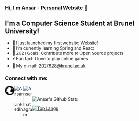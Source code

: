 ### Hi, I'm Ansar - [Personal Website][website] 👋

## I'm a Computer Science Student at Brunel University!

- 🔭 I just launched my first website: [Website][website]!
- 🌱 I’m currently learning Spring and React 
- 🥅 2021 Goals: Contribute more to Open Source projects
- ⚡ Fun fact: I love to play online games
- 👯 My e-mail: 2027628@brunel.ac.uk

### Connect with me:

[<img align="left" alt="ansar.codes" width="30px" src="https://raw.githubusercontent.com/iconic/open-iconic/master/svg/globe.svg"/>][website]
[<img align="left" alt="Ansar | LinkedIn" width="30px" src="https://cdn.jsdelivr.net/npm/simple-icons@v3/icons/linkedin.svg" />][linkedin]
[<img align="left" alt="Ansar | Instagram" width="30px" src="https://cdn.jsdelivr.net/npm/simple-icons@v3/icons/instagram.svg" />][instagram]

<br />
<br />

<img alt="Ansar's Github Stats" src="https://github-readme-stats.vercel.app/api?username=Ansar1337&show_icons=true&hide_border=true&count_private=true&theme=tokyonight"/>

[![Top Langs](https://github-readme-stats.vercel.app/api/top-langs/?username=Ansar1337)](https://github.com/Ansar1337/github-readme-stats)

[website]: https://ansar-codes.netlify.app/

[instagram]: https://www.instagram.com/ansar.codes/?hl=en

[linkedin]: https://www.linkedin.com/in/ansar-shayekin-289880221/
